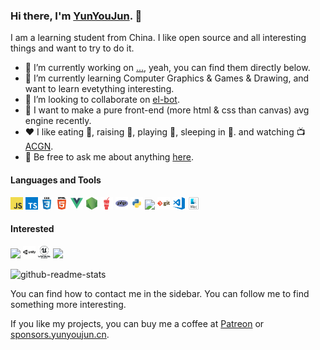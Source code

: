 ### Hi there, I'm [YunYouJun](https://www.yunyoujun.cn). 👋

I am a learning student from China. I like open source and all interesting things and want to try to do it.

- 🔭 I’m currently working on [...](https://github.com/YunYouJun), yeah, you can find them directly below.
- 🌱 I’m currently learning Computer Graphics & Games & Drawing, and want to learn evetything interesting.
- 👯 I’m looking to collaborate on [el-bot](https://github.com/ElpsyCN/el-bot).
- 🤔 I want to make a pure front-end (more html & css than canvas) avg engine recently.
- ❤️ I like eating 🍉, raising 🐓, playing 🏓, sleeping in 🛌. and watching 📺 [ACGN](https://en.wikipedia.org/wiki/ACG_(subculture)).
- 💬 Be free to ask me about anything [here](https://github.com/YunYouJun/YunYouJun/issues).

#### Languages and Tools

<code><img height="20" src="https://raw.githubusercontent.com/github/explore/80688e429a7d4ef2fca1e82350fe8e3517d3494d/topics/javascript/javascript.png"></code>
<code><img height="20" src="https://raw.githubusercontent.com/github/explore/80688e429a7d4ef2fca1e82350fe8e3517d3494d/topics/typescript/typescript.png"></code>
<code><img height="20" src="https://raw.githubusercontent.com/github/explore/80688e429a7d4ef2fca1e82350fe8e3517d3494d/topics/css/css.png"></code>
<code><img height="20" src="https://raw.githubusercontent.com/github/explore/80688e429a7d4ef2fca1e82350fe8e3517d3494d/topics/html/html.png"></code>
<code><img height="20" src="https://raw.githubusercontent.com/github/explore/80688e429a7d4ef2fca1e82350fe8e3517d3494d/topics/vue/vue.png"></code>
<code><img height="20" src="https://raw.githubusercontent.com/github/explore/80688e429a7d4ef2fca1e82350fe8e3517d3494d/topics/nodejs/nodejs.png"></code>
<code><img height="20" src="https://raw.githubusercontent.com/github/explore/80688e429a7d4ef2fca1e82350fe8e3517d3494d/topics/gulp/gulp.png"></code>
<code><img height="20" src="https://raw.githubusercontent.com/github/explore/80688e429a7d4ef2fca1e82350fe8e3517d3494d/topics/php/php.png"></code>
<code><img height="20" src="https://raw.githubusercontent.com/github/explore/80688e429a7d4ef2fca1e82350fe8e3517d3494d/topics/python/python.png"></code>
<code><img height="20" src="https://user-images.githubusercontent.com/1503156/50446380-ad88c980-094f-11e9-8eff-0094bde708d0.png"></code>
<code><img height="20" src="https://raw.githubusercontent.com/github/explore/80688e429a7d4ef2fca1e82350fe8e3517d3494d/topics/git/git.png"></code>
<code><img height="20" src="https://raw.githubusercontent.com/github/explore/80688e429a7d4ef2fca1e82350fe8e3517d3494d/topics/visual-studio-code/visual-studio-code.png"></code>
<code><img height="20" src="https://raw.githubusercontent.com/github/explore/80688e429a7d4ef2fca1e82350fe8e3517d3494d/topics/macos/macos.png"></code>

#### Interested

<code><img height="20" src="https://simpleicons.org/icons/blender.svg"></code>
<code><img height="20" src="https://raw.githubusercontent.com/github/explore/80688e429a7d4ef2fca1e82350fe8e3517d3494d/topics/unity/unity.png"></code>
<code><img height="20" src="https://raw.githubusercontent.com/github/explore/80688e429a7d4ef2fca1e82350fe8e3517d3494d/topics/unreal-engine/unreal-engine.png"></code>
<code><img height="20" src="https://simpleicons.org/icons/adobeaftereffects.svg"></code>

![github-readme-stats](https://github-readme-stats.vercel.app/api?username=YunYouJun&show_icons=true&icon_color=0078e7&title_color=0078e7)

You can find how to contact me in the sidebar. You can follow me to find something more interesting.

If you like my projects, you can buy me a coffee at [Patreon](https://www.patreon.com/yunyoujun) or [sponsors.yunyoujun.cn](https://sponsors.yunyoujun.cn/).
